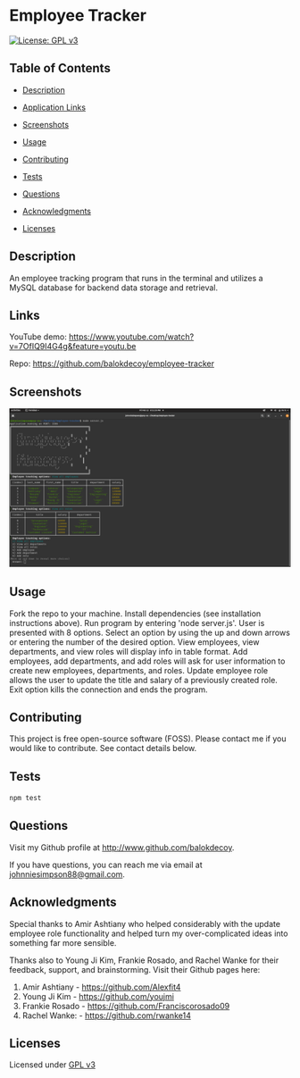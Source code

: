 # Employee Tracker

  [![License: GPL v3](https://img.shields.io/badge/License-GPLv3-blue.svg)](https://www.gnu.org/licenses/gpl-3.0)

  ## Table of Contents

  - [Description](#description)

  - [Application Links](#links)

  - [Screenshots](#screenshots)

  - [Usage](#usage)

  - [Contributing](#contributing)

  - [Tests](#tests)

  - [Questions](#questions)

  - [Acknowledgments](#acknowledgments)

  - [Licenses](#licenses)

  ## Description

  An employee tracking program that runs in the terminal and utilizes a MySQL database for backend data storage and retrieval.

  ## Links

  YouTube demo: https://www.youtube.com/watch?v=7OfIQ9I4G4g&feature=youtu.be

  Repo: https://github.com/balokdecoy/employee-tracker 

  ## Screenshots

  ![Terminal](./screenshot/terminal.png)

  ## Usage

  Fork the repo to your machine. Install dependencies (see installation instructions above). Run program by entering 'node server.js'. User is presented with 8 options. Select an option by using the up and down arrows or entering the number of the desired option. View employees, view departments, and view roles will display info in table format. Add employees, add departments, and add roles will ask for user information to create new employees, departments, and roles. Update employee role allows the user to update the title and salary of a previously created role. Exit option kills the connection and ends the program. 

  ## Contributing

  This project is free open-source software (FOSS). Please contact me if you would like to contribute. See contact details below.

  ## Tests

  ```bash
  npm test

  ```
  ## Questions

  Visit my Github profile at http://www.github.com/balokdecoy.

  If you have questions, you can reach me via email at johnniesimpson88@gmail.com.

  ## Acknowledgments

  Special thanks to Amir Ashtiany who helped considerably with the update employee role functionality and helped turn my over-complicated ideas into something far more sensible. 

  Thanks also to Young Ji Kim, Frankie Rosado, and Rachel Wanke for their feedback, support, and brainstorming. Visit their Github pages here:

  1. Amir Ashtiany - https://github.com/Alexfit4
  2. Young Ji Kim - https://github.com/youjmi
  3. Frankie Rosado - https://github.com/Franciscorosado09
  4. Rachel Wanke: - https://github.com/rwanke14 

  ## Licenses
 Licensed under [GPL v3](https://www.gnu.org/licenses/gpl-3.0)

